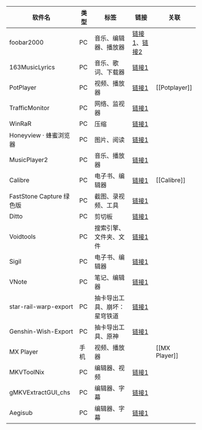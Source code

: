 | 软件名                   | 类型  | 标签             | 链接                                                                                                  | 关联            |
| --------------------- | --- | -------------- | --------------------------------------------------------------------------------------------------- | ------------- |
| foobar2000            | PC  | 音乐、编辑器、播放器     | [链接1](https://dream7180.gitee.io/2023/foobox-release/)、[链接2](https://www.nljs.site/foobar2000.html) |               |
| 163MusicLyrics        | PC  | 音乐、歌词、下载器      | [链接1](https://github.com/jitwxs/163MusicLyrics/releases)                                            |               |
| PotPlayer             | PC  | 视频、播放器         | [链接1](https://t1.daumcdn.net/potplayer/PotPlayer/Version/Latest/PotPlayerSetup64.exe)               | [[Potplayer]] |
| TrafficMonitor        | PC  | 网络、监视器         | [链接1](https://github.com/zhongyang219/TrafficMonitor)                                               |               |
| WinRaR                | PC  | 压缩             | [链接1](https://www.rarlab.com)                                                                       |               |
| Honeyview · 蜂蜜浏览器     | PC  | 图片、阅读          | [链接1](https://www.bandisoft.com/honeyview)                                                          |               |
| MusicPlayer2          | PC  | 音乐、播放器         | [链接1](https://github.com/zhongyang219/MusicPlayer2/releases)                                        |               |
| Calibre               | PC  | 电子书、编辑器        | [链接1](https://calibre-ebook.com/)                                                                   | [[Calibre]]   |
| FastStone Capture 绿色版 | PC  | 截图、录视频、工具      | [链接1](https://www.423down.com/660.html)                                                             |               |
| Ditto                 | PC  | 剪切板            | [链接1](https://ditto-cp.sourceforge.io)                                                              |               |
| Voidtools             | PC  | 搜索引擎、文件夹、文件    | [链接1](https://www.voidtools.com/zh-cn/downloads)                                                    |               |
| Sigil                 | PC  | 电子书、编辑器        | [链接1](https://sigil-ebook.com/sigil/download)                                                       |               |
| VNote                 | PC  | 笔记、编辑器         | [链接1](https://github.com/vnotex/vnote/releases/tag/continuous-build)                                |               |
| star-rail-warp-export | PC  | 抽卡导出工具、崩坏：星穹铁道 | [链接1](https://github.com/biuuu/star-rail-warp-export)                                               |               |
| Genshin-Wish-Export   | PC  | 抽卡导出工具、原神      | [链接1](https://github.com/biuuu/genshin-wish-export)                                                 |               |
| MX Player             | 手机  | 视频、播放器         |                                                                                                     | [[MX Player]] |
| MKVToolNix            | PC  | 编辑器、视频         | [链接1](https://www.fosshub.com/MKVToolNix.html)                                                      |               |
| gMKVExtractGUI_chs    | PC  | 编辑器、字幕         | [链接1](https://github.com/hooke007/gMKVExtractGUI_chs)                                               |               |
| Aegisub               | PC  | 编辑器、字幕         | [链接1](https://aegisub.org/downloads)                                                                |               |

